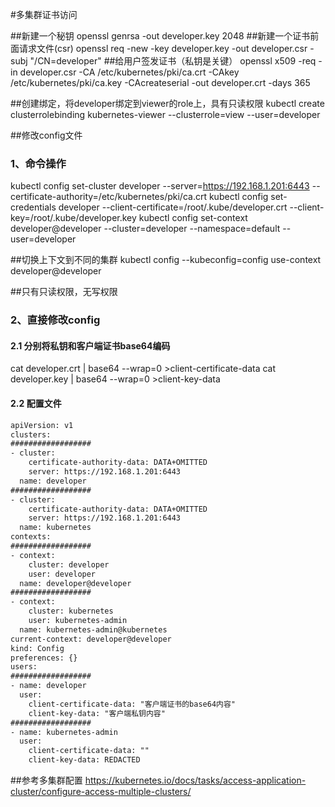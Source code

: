 #多集群证书访问

##新建一个秘钥
openssl genrsa -out developer.key 2048
##新建一个证书前面请求文件(csr)
openssl req -new -key developer.key -out developer.csr -subj "/CN=developer"
##给用户签发证书（私钥是关键）
openssl x509 -req -in developer.csr -CA /etc/kubernetes/pki/ca.crt -CAkey /etc/kubernetes/pki/ca.key -CAcreateserial -out developer.crt -days 365

##创建绑定，将developer绑定到viewer的role上，具有只读权限
kubectl create clusterrolebinding kubernetes-viewer --clusterrole=view --user=developer

##修改config文件
### 1、命令操作
kubectl config set-cluster developer --server=https://192.168.1.201:6443 --certificate-authority=/etc/kubernetes/pki/ca.crt
kubectl config set-credentials developer --client-certificate=/root/.kube/developer.crt --client-key=/root/.kube/developer.key
kubectl config set-context developer@developer --cluster=developer --namespace=default --user=developer

##切换上下文到不同的集群
kubectl config --kubeconfig=config use-context developer@developer

##只有只读权限，无写权限
### 2、直接修改config

#### 2.1 分别将私钥和客户端证书base64编码
cat developer.crt | base64 --wrap=0 >client-certificate-data
cat developer.key | base64 --wrap=0 >client-key-data

#### 2.2 配置文件
```cfml
apiVersion: v1
clusters:
##################
- cluster:
    certificate-authority-data: DATA+OMITTED
    server: https://192.168.1.201:6443
  name: developer
##################
- cluster:
    certificate-authority-data: DATA+OMITTED
    server: https://192.168.1.201:6443
  name: kubernetes
contexts:
##################
- context:
    cluster: developer
    user: developer
  name: developer@developer
##################
- context:
    cluster: kubernetes
    user: kubernetes-admin
  name: kubernetes-admin@kubernetes
current-context: developer@developer
kind: Config
preferences: {}
users:
##################
- name: developer
  user:
    client-certificate-data: "客户端证书的base64内容"
    client-key-data: "客户端私钥内容"
##################
- name: kubernetes-admin
  user:
    client-certificate-data: ""
    client-key-data: REDACTED

```

##参考多集群配置
https://kubernetes.io/docs/tasks/access-application-cluster/configure-access-multiple-clusters/